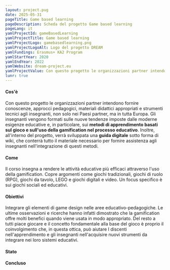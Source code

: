 ```yaml
---
layout: project.pug
date: 2025-05-31
pageTitle: Game based learning
pageDescription: Scheda del progetto Game based learning
pageLang: it
yamlProjectId: gameBasedLearning
yamlProjectTitle: Game based learning
yamlProjectLogo: gamebasedlearning.png
yamlProjectLogoAlt: Logo del progetto DREAM
yamlFundings: Erasmus+ KA2 Program
yamlStartYear: 2020
yamlEndYear: 2022
yamlWebsite: dream-project.eu
yamlProjectValue: Con questo progetto le organizzazioni partner intendono fornire conoscenze, approcci pedagogici, materiali didattici appropriati e strumenti tecnici agli insegnanti, non solo nei Paesi partner, ma in tutta Europa. Gli insegnanti vengono formati sulle nuove tendenze imposte dalle moderne esigenze educative e, in particolare, sui **metodi di apprendimento basati sul gioco e sull'uso della gamification nel processo educativo**. Inoltre, all'interno del progetto, verrà sviluppata una **guida digitale** sotto forma di wiki, che conterrà tutto il materiale necessario per fornire assistenza agli insegnanti nell'integrazione di questi metodi
lunr: true
---
```


#### Cos'è

Con questo progetto le organizzazioni partner intendono fornire conoscenze, approcci pedagogici, materiali didattici appropriati e strumenti tecnici agli insegnanti, non solo nei Paesi partner, ma in tutta Europa. 
Gli insegnanti vengono formati sulle nuove tendenze imposte dalle moderne esigenze educative e, in particolare, sui **metodi di apprendimento basati sul gioco e sull'uso della gamification nel processo educativo**. Inoltre, all'interno del progetto, verrà sviluppata una **guida digitale** sotto forma di wiki, che conterrà tutto il materiale necessario per fornire assistenza agli insegnanti nell'integrazione di questi metodi.

#### Come

Il corso insegna a rendere le attività educative più efficaci attraverso l'uso della gamification. 
Copre argomenti come giochi tradizionali, giochi di ruolo (RPG), giochi da tavolo, LEGO e giochi digitali e video. Un focus specifico è sui giochi sociali ed educativi.

#### Obiettivi

Integrare gli elementi di game design nelle aree educativo-pedagogiche. Le ultime osservazioni e ricerche hanno infatti dimostrato che la gamification offre molti benefici quando viene usata in modo appropriato. Del resto a tutti piace giocare e il concetto fondamentale alla base del gioco è proprio il coinvolgimento che, in questa ottica, può aiutare I discenti nell'apprendimento e gli insegnanti nell'acquisire nuovi strumenti da integrare nei loro sistemi educativi.

#### Stato
**Concluso**